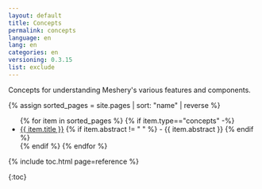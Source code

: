 ```yaml
---
layout: default
title: Concepts
permalink: concepts
language: en
lang: en
categories: en
versioning: 0.3.15
list: exclude
---
```

Concepts for understanding Meshery's various features and components.

{% assign sorted_pages = site.pages | sort: "name" | reverse %}

<ul>
    {% for item in sorted_pages %}
    {% if item.type=="concepts" -%}
      <li><a href="{{ site.baseurl }}{{ item.url }}">{{ item.title }}</a>
      {% if item.abstract != " " %}
        -  {{ item.abstract }}
      {% endif %}
      </li>
      {% endif %}
    {% endfor %}
</ul>

{% include toc.html page=reference %}

{:toc}